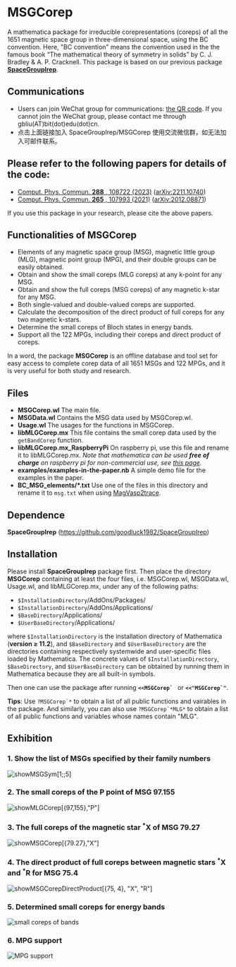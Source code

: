 # MSGCorep
A mathematica package for irreducible corepresentations (coreps) of all the 1651 magnetic space group in three-dimensional space, using the BC convention. Here, "BC convention" means the convention used in the the famous book “The mathematical theory of symmetry in solids” by C. J. Bradley & A. P. Cracknell. This package is based on our previous package [**SpaceGroupIrep**](https://github.com/goodluck1982/SpaceGroupIrep).

## Communications
* Users can join WeChat group for communications: [the QR code](https://2h437cg9.kuaizhan.com/a/xobAfRbwGe/qrcode). If you cannot join the WeChat group, please contact me through gbliu(AT)bit(dot)edu(dot)cn.
* 点击上面链接加入 SpaceGroupIrep/MSGCorep 使用交流微信群，如无法加入可邮件联系。

## Please refer to the following papers for details of the code:
* [Comput. Phys. Commun. **288** , 108722 (2023)](https://doi.org/10.1016/j.cpc.2023.108722)   ([arXiv:2211.10740](https://arxiv.org/abs/2211.10740))
* [Comput. Phys. Commun. **265** , 107993 (2021)](https://doi.org/10.1016/j.cpc.2021.107993)   ([arXiv:2012.08871](http://arxiv.org/abs/2012.08871))

If you use this package in your research, please cite the above papers.

## Functionalities of MSGCorep
* Elements of any magnetic space group (MSG), magnetic little group (MLG), magnetic point group (MPG), and their double groups can be easily obtained. 
* Obtain and show the small coreps (MLG coreps) at any k-point for any MSG.
* Obtain and show the full coreps (MSG coreps) of any magnetic k-star for any MSG.
* Both single-valued and double-valued coreps are supported. 
* Calculate the decomposition of the direct product of full coreps for any two magnetic k-stars. 
* Determine the small coreps of Bloch states in energy bands. 
* Support all the 122 MPGs, including their coreps and direct product of coreps.

In a word, the package **MSGCorep** is an offline database and tool set for easy access to complete corep data of all 1651 MSGs and 122 MPGs, and it is very useful for both study and research.

## Files
* **MSGCorep.wl** The main file.
* **MSGData.wl** Contains the MSG data used by MSGCorep.wl.
* **Usage.wl** The usages for the functions in MSGCorep.
* **libMLGCorep.mx** This file contains the small corep data used by the `getBandCorep` function.
* **libMLGCorep.mx_RaspberryPi** On raspberry pi, use this file and rename it to libMLGCorep.mx. *Note that mathematica can be used **free of charge** on raspberry pi for non-commercial use, see [this page](https://www.wolfram.com/raspberry-pi/).*
* **examples/examples-in-the-paper.nb**  A simple demo file for the examples in the paper.
* **BC_MSG_elements/*.txt**  Use one of the files in this directory and rename it to `msg.txt` when using [MagVasp2trace](https://www.cryst.ehu.es/html/cryst/topological/Mvasp2trace.tar.gz).

## Dependence
**SpaceGroupIrep**  (https://github.com/goodluck1982/SpaceGroupIrep)

## Installation
Please install **SpaceGroupIrep** package first. Then place the directory **MSGCorep** containing at least the four files, i.e. MSGCorep.wl, MSGData.wl, Usage.wl, and libMLGCorep.mx, under any of the following paths:
* `$InstallationDirectory`/AddOns/Packages/
* `$InstallationDirectory`/AddOns/Applications/
* `$BaseDirectory`/Applications/
* `$UserBaseDirectory`/Applications/

where `$InstallationDirectory` is the installation directory of Mathematica (**version ≥ 11.2**), and `$BaseDirectory`
and `$UserBaseDirectory` are the directories containing respectively systemwide and user-specific files loaded
by Mathematica. The concrete values of `$InstallationDirectory`, `$BaseDirectory`, and `$UserBaseDirectory`
can be obtained by running them in Mathematica because they are all built-in symbols. 

Then one can use the package after running **```<<MSGCorep` ```** or **```<<"MSGCorep`"```**.

**Tips**: Use ```?MSGCorep`*``` to obtain a list of all public functions and vairables in the package. And similarly, you can also use ```?MSGCorep`*MLG*``` to obtain a list of all public functions and variables whose names contain "MLG".

## Exhibition
### 1. Show the list of MSGs specified by their family numbers
![showMSGSym[1;;5]](imgs/showMSGSym.png)

### 2. The small coreps of the P point of MSG 97.155
![showMLGCorep[{97,155},"P"]](imgs/MLGCorep-97.155-P.png)

### 3. The full coreps of the magnetic star <sup>\*</sup>X of MSG 79.27
![showMSGCorep[{79.27},"X"]](imgs/MSGCorep-79.27-X.png)

### 4. The direct product of full coreps between magnetic stars <sup>\*</sup>X and <sup>\*</sup>R for MSG 75.4
![showMSGCorepDirectProduct[{75, 4}, "X", "R"]](imgs/DirectProduct-75.4-X-R.png)

### 5. Determined small coreps for energy bands
![small coreps of bands](imgs/band-small-coreps.png)

### 6. MPG support
![MPG support](imgs/MPG-support.png)

